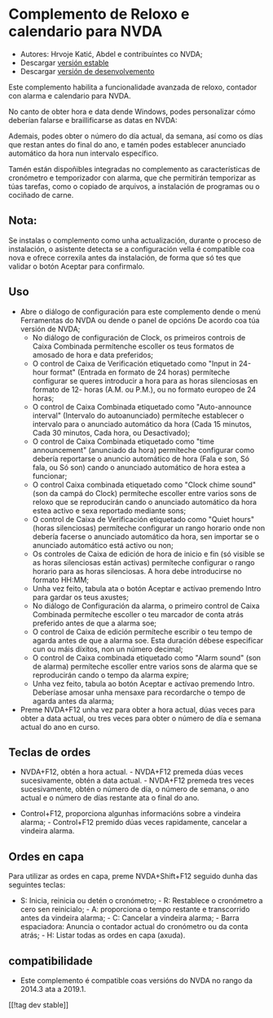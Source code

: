 # Complemento de Reloxo e calendario para NVDA #

* Autores: Hrvoje Katić, Abdel e contribuíntes co NVDA;
* Descargar [versión estable][1]
* Descargar [versión de desenvolvemento][2]


Este complemento habilita a funcionalidade avanzada de reloxo, contador con
alarma e calendario para NVDA.

No canto de obter hora e data dende Windows, podes personalizar cómo
deberían falarse e braillificarse as datas en NVDA:

Ademais, podes obter o número do día actual, da semana, así como os días que
restan antes do final do ano, e tamén podes establecer anunciado automático
da hora nun intervalo específico.

Tamén están dispoñibles integradas no complemento as características de
cronómetro e temporizador con alarma, que che permitirán temporizar as túas
tarefas, como o copiado de arquivos, a instalación de programas ou o
cociñado de carne.

## Nota:

Se instalas o complemento como unha actualización, durante o proceso de
instalación, o asistente detecta se a configuración vella é compatible coa
nova e ofrece correxila antes da instalación, de forma que só tes que
validar o botón Aceptar para confirmalo.

## Uso

*	Abre o diálogo de configuración para este complemento dende o menú Ferramentas do NVDA ou dende o panel de opcións De acordo coa túa versión de NVDA;
	*	No diálogo de configuración de Clock, os primeiros controis de Caixa Combinada permítenche escoller os teus formatos de amosado de hora e data preferidos;
	*	O control  de Caixa de Verificación etiquetado como "Input in 24-hour format" (Entrada en formato de 24 horas) permíteche configurar se queres introducir a hora para as horas silenciosas en formato de 12- horas (A.M. ou P.M.), ou no formato europeo de 24 horas;
	*	O control de Caixa Combinada etiquetado como "Auto-announce interval" (Intervalo do autoanunciado) permíteche establecer o intervalo para o anunciado automático da hora (Cada 15 minutos, Cada 30 minutos, Cada hora, ou Desactivado);
	*	O control de Caixa Combinada etiquetado como "time announcement" (anunciado da hora) permíteche configurar como debería reportarse o anuncio automático de hora (Fala e son, Só fala, ou Só son) cando o anunciado automático de hora estea a funcionar;
	*	O control Caixa combinada  etiquetado como "Clock chime sound" (son da campá do Clock) permíteche escoller entre varios sons de reloxo que se reproducirán cando o anunciado automático da hora estea activo e sexa reportado mediante sons;
	*	O control de Caixa de Verificación etiquetado como "Quiet hours" (horas silenciosas) permíteche configurar un rango horario onde non debería facerse o anunciado automático da hora, sen importar se o anunciado automático está activo ou non;
	*	Os controles de Caixa de edición de hora de inicio e fin (só visible se as horas silenciosas están activas) permíteche configurar o rango horario para as horas silenciosas. A hora debe introducirse no formato HH:MM;
	*	Unha vez feito, tabula ata o botón Aceptar e actívao premendo Intro para gardar os teus axustes;
	*	No diálogo de Configuración da alarma, o primeiro control de Caixa Combinada permíteche escoller o teu marcador de conta atrás preferido antes de que a alarma soe;
	*	O control de Caixa de edición permíteche escribir o teu tempo de agarda antes de que a alarma soe. Esta duración débese especificar cun ou máis díxitos, non un número decimal;
	*	O control de Caixa combinada etiquetado como "Alarm sound" (son de alarma) permíteche escoller entre varios sons de alarma que se reproducirán cando o tempo da alarma expire;
	*	Unha vez feito, tabula ao botón Aceptar e actívao premendo Intro. Deberíase amosar unha mensaxe para recordarche o tempo de agarda antes da alarma;
*	Preme NVDA+F12 unha vez para obter a hora actual, dúas veces para obter a data actual, ou tres veces para obter o número de día e semana actual do ano en curso.

## Teclas de ordes

- NVDA+F12, obtén a hora actual.  - NVDA+F12 premeda dúas veces
sucesivamente,  obtén a data actual.  - NVDA+F12 premeda tres veces
sucesivamente, obtén o número de día, o número de semana, o ano actual e o
número de días restante ata o final do ano.

- Control+F12, proporciona algunhas informacións sobre a vindeira alarma; -
Control+F12 premido dúas veces rapidamente, cancelar a vindeira alarma.

## Ordes en capa

Para utilizar as ordes en capa, preme NVDA+Shift+F12 seguido dunha das
seguintes teclas:

- S: Inicia, reinicia ou detén o cronómetro; - R: Restablece o cronómetro a
cero sen reinicialo; - A: proporciona o tempo restante e transcorrido antes
da vindeira alarma; - C: Cancelar a vindeira alarma; - Barra espaciadora:
Anuncia o contador actual do cronómetro ou da conta atrás; - H: Listar todas
as ordes en capa (axuda).

## compatibilidade

- Este complemento é compatible coas versións do NVDA no rango da 2014.3 ata
a 2019.1.

[[!tag dev stable]]

[1]: https://addons.nvda-project.org/files/get.php?file=cac

[2]: https://addons.nvda-project.org/files/get.php?file=cac-dev

